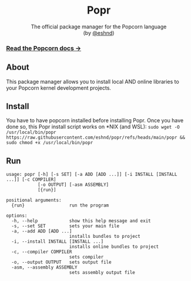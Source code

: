 <p align="center">
  <h1 align="center">Popr</h1>
</p>
<p align="center">The official package manager for the Popcorn language<br>(by <a href="https://eshnd.github.io/">@eshnd</a>)<p>
  
### [Read the Popcorn docs →](https://github.com/eshnd/popcorn/wiki/Documentation)
## About
This package manager allows you to install local AND online libraries to your Popcorn kernel development projects.
## Install
You have to have popcorn installed before installing Popr. Once you have done so, this Popr install script works on *NIX (and WSL): `sudo wget -O /usr/local/bin/popr https://raw.githubusercontent.com/eshnd/popr/refs/heads/main/popr && sudo chmod +x /usr/local/bin/popr`
## Run
```
usage: popr [-h] [-s SET] [-a ADD [ADD ...]] [-i INSTALL [INSTALL ...]] [-c COMPILER]
            [-o OUTPUT] [-asm ASSEMBLY]
            [{run}]

positional arguments:
  {run}                 run the program

options:
  -h, --help            show this help message and exit
  -s, --set SET         sets your main file
  -a, --add ADD [ADD ...]
                        installs bundles to project
  -i, --install INSTALL [INSTALL ...]
                        installs online bundles to project
  -c, --compiler COMPILER
                        sets compiler
  -o, --output OUTPUT   sets output file
  -asm, --assembly ASSEMBLY
                        sets assembly output file
```
